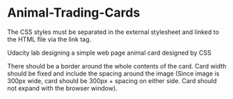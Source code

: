 # Animal-Trading-Cards


The CSS styles must be separated in the external stylesheet and linked to the HTML file via the link tag.

Udacity lab designing a simple web page animal card designed by CSS


There should be a border around the whole contents of the card.
Card width should be fixed and include the spacing around the image (Since image is 300px wide, card should be 300px + spacing on either side. Card should not expand with the browser window).